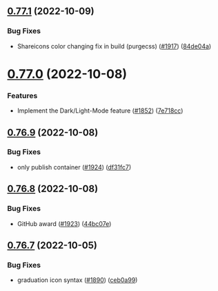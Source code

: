 ## [0.77.1](https://github.com/EddieHubCommunity/LinkFree/compare/v0.77.0...v0.77.1) (2022-10-09)


### Bug Fixes

* Shareicons color changing fix in build (purgecss) ([#1917](https://github.com/EddieHubCommunity/LinkFree/issues/1917)) ([84de04a](https://github.com/EddieHubCommunity/LinkFree/commit/84de04a97fa7663b2349d3bd52fbff36b1b6bf63))



# [0.77.0](https://github.com/EddieHubCommunity/LinkFree/compare/v0.76.9...v0.77.0) (2022-10-08)


### Features

* Implement the Dark/Light-Mode feature ([#1852](https://github.com/EddieHubCommunity/LinkFree/issues/1852)) ([7e718cc](https://github.com/EddieHubCommunity/LinkFree/commit/7e718ccf0858b6f9ea434cf7b1b38e9a9bc67b92))



## [0.76.9](https://github.com/EddieHubCommunity/LinkFree/compare/v0.76.8...v0.76.9) (2022-10-08)


### Bug Fixes

* only publish container ([#1924](https://github.com/EddieHubCommunity/LinkFree/issues/1924)) ([df31fc7](https://github.com/EddieHubCommunity/LinkFree/commit/df31fc707a8d7d990d4a02e695b7ec8e907e3555))



## [0.76.8](https://github.com/EddieHubCommunity/LinkFree/compare/v0.76.7...v0.76.8) (2022-10-08)


### Bug Fixes

* GitHub award ([#1923](https://github.com/EddieHubCommunity/LinkFree/issues/1923)) ([44bc07e](https://github.com/EddieHubCommunity/LinkFree/commit/44bc07e62a74f1b0c6a177bc640820c9ff191595))



## [0.76.7](https://github.com/EddieHubCommunity/LinkFree/compare/v0.76.6...v0.76.7) (2022-10-05)


### Bug Fixes

* graduation icon syntax ([#1890](https://github.com/EddieHubCommunity/LinkFree/issues/1890)) ([ceb0a99](https://github.com/EddieHubCommunity/LinkFree/commit/ceb0a99a1bc5920dddb3875b64bf2d3d4a3c1030))



